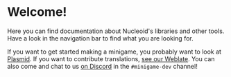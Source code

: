 # Welcome!

Here you can find documentation about Nucleoid's libraries and other tools. Have a look in the navigation bar to find what you are looking for.

If you want to get started making a minigame, you probably want to look at [Plasmid](/plasmid). If you want to contribute translations, [see our Weblate](https://hosted.weblate.org/projects/nucleoid/). You can also come and chat to us [on Discord](https://nucleoid.xyz/discord) in the `#minigame-dev` channel!
